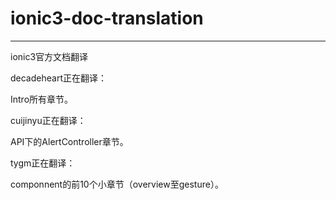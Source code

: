# ionic3-doc-translation

----------

ionic3官方文档翻译



decadeheart正在翻译：

Intro所有章节。

cuijinyu正在翻译：

API下的AlertController章节。

tygm正在翻译：

componnent的前10个小章节（overview至gesture）。

